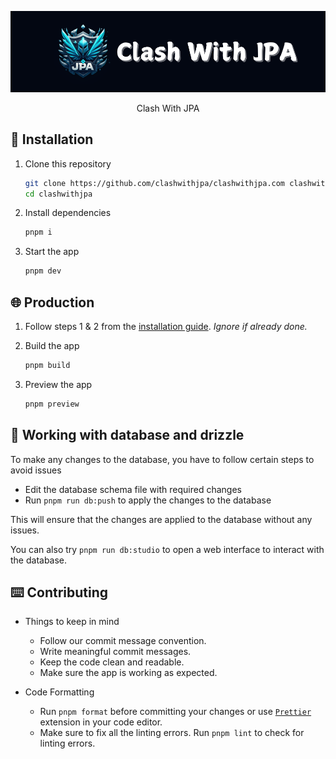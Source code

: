 <div align="center">

![JPA](./assets/jpa.png)

Clash With JPA

</div>

## 🚀 Installation

1. Clone this repository
    ```sh
    git clone https://github.com/clashwithjpa/clashwithjpa.com clashwithjpa
    cd clashwithjpa
    ```

2. Install dependencies
    ```sh
    pnpm i
    ```

3. Start the app
    ```sh
    pnpm dev
    ```

## 🌐 Production

1. Follow steps 1 & 2 from the [installation guide](#-installation). *Ignore if already done.*

2. Build the app
    ```sh
    pnpm build
    ```

3. Preview the app
    ```sh
    pnpm preview
    ```

## 📂 Working with database and drizzle

To make any changes to the database, you have to follow certain steps to avoid issues

- Edit the database schema file with required changes
- Run `pnpm run db:push` to apply the changes to the database

This will ensure that the changes are applied to the database without any issues.

You can also try `pnpm run db:studio` to open a web interface to interact with the database.

## ⌨️ Contributing

- Things to keep in mind
    - Follow our commit message convention.
    - Write meaningful commit messages.
    - Keep the code clean and readable.
    - Make sure the app is working as expected.

- Code Formatting
    - Run `pnpm format` before committing your changes or use [`Prettier`](https://prettier.io/) extension in your code editor.
    - Make sure to fix all the linting errors. Run `pnpm lint` to check for linting errors.
